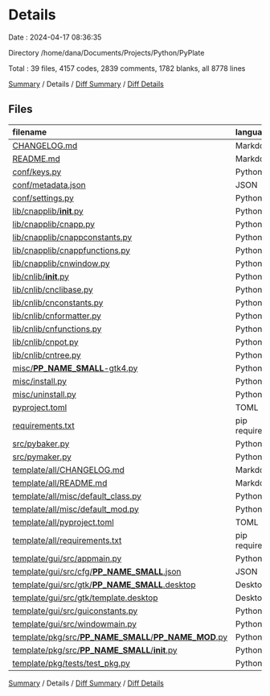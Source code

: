 # Details

Date : 2024-04-17 08:36:35

Directory /home/dana/Documents/Projects/Python/PyPlate

Total : 39 files,  4157 codes, 2839 comments, 1782 blanks, all 8778 lines

[Summary](results.md) / Details / [Diff Summary](diff.md) / [Diff Details](diff-details.md)

## Files
| filename | language | code | comment | blank | total |
| :--- | :--- | ---: | ---: | ---: | ---: |
| [CHANGELOG.md](/CHANGELOG.md) | Markdown | 1 | 0 | 0 | 1 |
| [README.md](/README.md) | Markdown | 280 | 0 | 83 | 363 |
| [conf/keys.py](/conf/keys.py) | Python | 17 | 13 | 8 | 38 |
| [conf/metadata.json](/conf/metadata.json) | JSON | 25 | 0 | 0 | 25 |
| [conf/settings.py](/conf/settings.py) | Python | 230 | 195 | 49 | 474 |
| [lib/cnapplib/__init__.py](/lib/cnapplib/__init__.py) | Python | 3 | 8 | 3 | 14 |
| [lib/cnapplib/cnapp.py](/lib/cnapplib/cnapp.py) | Python | 184 | 137 | 95 | 416 |
| [lib/cnapplib/cnappconstants.py](/lib/cnapplib/cnappconstants.py) | Python | 54 | 50 | 23 | 127 |
| [lib/cnapplib/cnappfunctions.py](/lib/cnapplib/cnappfunctions.py) | Python | 61 | 45 | 32 | 138 |
| [lib/cnapplib/cnwindow.py](/lib/cnapplib/cnwindow.py) | Python | 382 | 195 | 162 | 739 |
| [lib/cnlib/__init__.py](/lib/cnlib/__init__.py) | Python | 3 | 8 | 3 | 14 |
| [lib/cnlib/cnclibase.py](/lib/cnlib/cnclibase.py) | Python | 104 | 87 | 44 | 235 |
| [lib/cnlib/cnconstants.py](/lib/cnlib/cnconstants.py) | Python | 27 | 41 | 18 | 86 |
| [lib/cnlib/cnformatter.py](/lib/cnlib/cnformatter.py) | Python | 16 | 18 | 10 | 44 |
| [lib/cnlib/cnfunctions.py](/lib/cnlib/cnfunctions.py) | Python | 255 | 121 | 114 | 490 |
| [lib/cnlib/cnpot.py](/lib/cnlib/cnpot.py) | Python | 312 | 202 | 118 | 632 |
| [lib/cnlib/cntree.py](/lib/cnlib/cntree.py) | Python | 282 | 156 | 118 | 556 |
| [misc/__PP_NAME_SMALL__-gtk4.py](/misc/__PP_NAME_SMALL__-gtk4.py) | Python | 71 | 53 | 48 | 172 |
| [misc/install.py](/misc/install.py) | Python | 27 | 31 | 17 | 75 |
| [misc/uninstall.py](/misc/uninstall.py) | Python | 22 | 33 | 19 | 74 |
| [pyproject.toml](/pyproject.toml) | TOML | 21 | 12 | 5 | 38 |
| [requirements.txt](/requirements.txt) | pip requirements | 18 | 0 | 1 | 19 |
| [src/pybaker.py](/src/pybaker.py) | Python | 718 | 476 | 259 | 1,453 |
| [src/pymaker.py](/src/pymaker.py) | Python | 554 | 461 | 286 | 1,301 |
| [template/all/CHANGELOG.md](/template/all/CHANGELOG.md) | Markdown | 0 | 0 | 1 | 1 |
| [template/all/README.md](/template/all/README.md) | Markdown | 81 | 0 | 15 | 96 |
| [template/all/misc/default_class.py](/template/all/misc/default_class.py) | Python | 38 | 65 | 36 | 139 |
| [template/all/misc/default_mod.py](/template/all/misc/default_mod.py) | Python | 28 | 47 | 31 | 106 |
| [template/all/pyproject.toml](/template/all/pyproject.toml) | TOML | 21 | 10 | 5 | 36 |
| [template/all/requirements.txt](/template/all/requirements.txt) | pip requirements | 0 | 0 | 1 | 1 |
| [template/gui/src/appmain.py](/template/gui/src/appmain.py) | Python | 139 | 176 | 51 | 366 |
| [template/gui/src/cfg/__PP_NAME_SMALL__.json](/template/gui/src/cfg/__PP_NAME_SMALL__.json) | JSON | 18 | 0 | 0 | 18 |
| [template/gui/src/gtk/__PP_NAME_SMALL__.desktop](/template/gui/src/gtk/__PP_NAME_SMALL__.desktop) | Desktop | 10 | 8 | 3 | 21 |
| [template/gui/src/gtk/template.desktop](/template/gui/src/gtk/template.desktop) | Desktop | 10 | 8 | 3 | 21 |
| [template/gui/src/guiconstants.py](/template/gui/src/guiconstants.py) | Python | 14 | 29 | 14 | 57 |
| [template/gui/src/windowmain.py](/template/gui/src/windowmain.py) | Python | 79 | 65 | 50 | 194 |
| [template/pkg/src/__PP_NAME_SMALL__/__PP_NAME_MOD__.py](/template/pkg/src/__PP_NAME_SMALL__/__PP_NAME_MOD__.py) | Python | 39 | 42 | 34 | 115 |
| [template/pkg/src/__PP_NAME_SMALL__/__init__.py](/template/pkg/src/__PP_NAME_SMALL__/__init__.py) | Python | 3 | 8 | 3 | 14 |
| [template/pkg/tests/test_pkg.py](/template/pkg/tests/test_pkg.py) | Python | 10 | 39 | 20 | 69 |

[Summary](results.md) / Details / [Diff Summary](diff.md) / [Diff Details](diff-details.md)